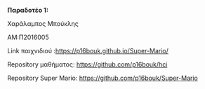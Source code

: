 <b>Παραδοτέο 1:</b>

Χαράλαμπος Μπούκλης

ΑΜ:Π2016005

Link παιχνιδιού :https://p16bouk.github.io/Super-Mario/


Repository μαθήματος: https://github.com/p16bouk/hci


Repository Super Mario: https://github.com/p16bouk/Super-Mario
